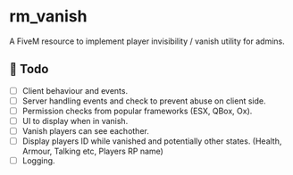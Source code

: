 # rm_vanish

A FiveM resource to implement player invisibility / vanish utility for admins.

## 📄 Todo

- [ ] Client behaviour and events.
- [ ] Server handling events and check to prevent abuse on client side.
- [ ] Permission checks from popular frameworks (ESX, QBox, Ox).
- [ ] UI to display when in vanish.
- [ ] Vanish players can see eachother.
- [ ] Display players ID while vanished and potentially other states. (Health, Armour, Talking etc, Players RP name)
- [ ] Logging.
